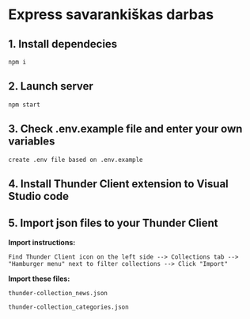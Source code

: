 # Express savarankiškas darbas

## 1. Install dependecies
```
npm i
```

## 2. Launch server
```
npm start
```

## 3. Check .env.example file and enter your own variables
```
create .env file based on .env.example
```

## 4. Install Thunder Client extension to Visual Studio code

## 5. Import json files to your Thunder Client

**Import instructions:**

``
 Find Thunder Client icon on the left side --> Collections tab --> "Hamburger menu" next to filter collections --> Click "Import"
 ``

**Import these files:**

`
thunder-collection_news.json
`

`
thunder-collection_categories.json
`